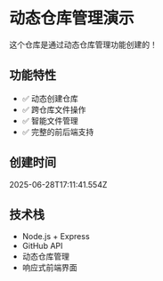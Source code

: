 # 动态仓库管理演示

这个仓库是通过动态仓库管理功能创建的！

## 功能特性

- ✅ 动态创建仓库
- ✅ 跨仓库文件操作
- ✅ 智能文件管理
- ✅ 完整的前后端支持

## 创建时间

2025-06-28T17:11:41.554Z

## 技术栈

- Node.js + Express
- GitHub API
- 动态仓库管理
- 响应式前端界面
